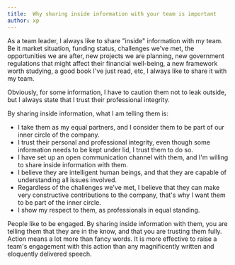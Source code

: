 ```yaml
---
title:  Why sharing inside information with your team is important
author: xp
---
```

As a team leader, I always like to share "inside" information with my team. Be it market situation, funding status, challenges we've met, the opportunities we are after, new projects we are planning, new government regulations that might affect their financial well-being, a new framework worth studying, a good book I've just read, etc, I always like to share it with my team.

Obviously, for some information, I have to caution them not to leak outside, but I always state that I trust their professional integrity.

By sharing inside information, what I am telling them is:

- I take them as my equal partners, and I consider them to be part of our inner circle of the company.
- I trust their personal and professional integrity, even though some information needs to be kept under lid, I trust them to do so.
- I have set up an open communication channel with them, and I'm willing to share inside information with them.
- I believe they are intelligent human beings, and that they are capable of understanding all issues involved.
- Regardless of the challenges we've met, I believe that they can make very constructive contributions to the company, that's why I want them to be part of the inner circle.
- I show my respect to them, as professionals in equal standing.

People like to be engaged. By sharing inside information with them, you are telling them that they are in the know, and that you are trusting them fully. Action means a lot more than fancy words. It is more effective to raise a team's engagement with this action than any magnificently written and eloquently delivered speech.
